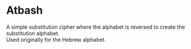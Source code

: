 # Atbash
A simple substitution cipher where the alphabet is reversed to create the substitution alphabet.<br/>
Used originally for the Hebrew alphabet.
